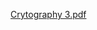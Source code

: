 
[Crytography 3.pdf](https://github.com/dchuyko97/Easy-About-Hash-Function/files/8240738/Crytography.3.pdf)
